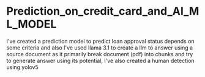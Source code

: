 # Prediction_on_credit_card_and_AI_ML_MODEL
I've created a prediction model to predict loan approval status depends on some criteria and also I've used llama 3.1 to create a llm to answer using a source document as it primarily break document (pdf) into chunks and try to generate answer using its potential, I've also created a human detection using yolov5 
